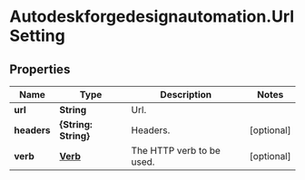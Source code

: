 # Autodeskforgedesignautomation.UrlSetting

## Properties
Name | Type | Description | Notes
------------ | ------------- | ------------- | -------------
**url** | **String** | Url. | 
**headers** | **{String: String}** | Headers. | [optional] 
**verb** | [**Verb**](Verb.md) | The HTTP verb to be used. | [optional] 


